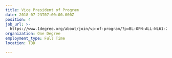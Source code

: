 ```yaml
---
title: Vice President of Program
date: 2018-07-23T07:00:00.000Z
position: 4
job_url: >-
  https://www.1degree.org/about/join/vp-of-program/?p=BL-OPN-ALL-NL61-2017-JUL-26-LAPress
organization: One Degree
employment_type: Full Time
location: TBD

---
```

